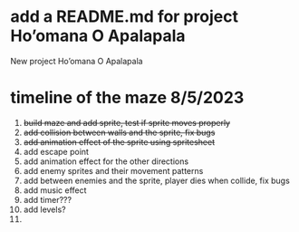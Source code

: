 # add a README.md for project Ho’omana O Apalapala
New project Ho’omana O Apalapala

# timeline of the maze 8/5/2023
1. ~~build maze and add sprite, test if sprite moves properly~~
2. ~~add collision between walls and the sprite, fix bugs~~
3. ~~add animation effect of the sprite using spritesheet~~
4. add escape point
5. add animation effect for the other directions
6. add enemy sprites and their movement patterns
7. add between enemies and the sprite, player dies when collide, fix bugs
9. add music effect
10. add timer???
11. add levels?
12. 

